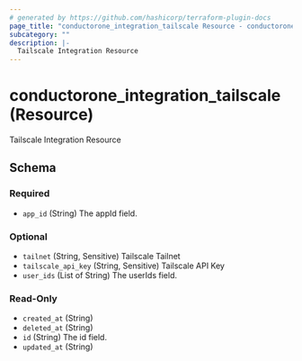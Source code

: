 ```yaml
---
# generated by https://github.com/hashicorp/terraform-plugin-docs
page_title: "conductorone_integration_tailscale Resource - conductorone"
subcategory: ""
description: |-
  Tailscale Integration Resource
---
```


# conductorone_integration_tailscale (Resource)

Tailscale Integration Resource



<!-- schema generated by tfplugindocs -->
## Schema

### Required

- `app_id` (String) The appId field.

### Optional

- `tailnet` (String, Sensitive) Tailscale Tailnet
- `tailscale_api_key` (String, Sensitive) Tailscale API Key
- `user_ids` (List of String) The userIds field.

### Read-Only

- `created_at` (String)
- `deleted_at` (String)
- `id` (String) The id field.
- `updated_at` (String)
